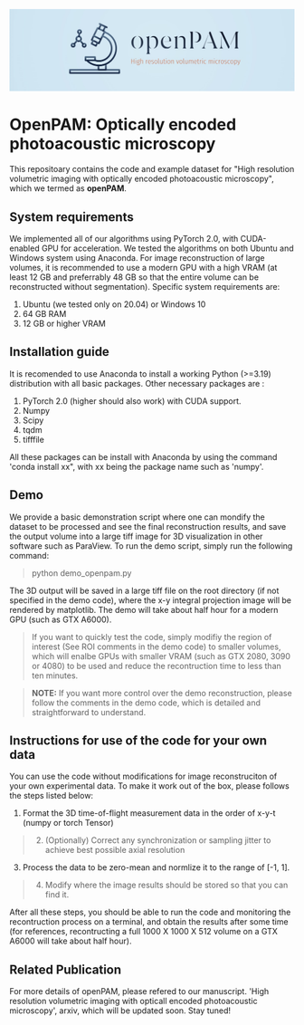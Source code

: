 ![logo](images/openPAM_logo.jpg)
# OpenPAM: Optically encoded photoacoustic microscopy

This repositoary contains the code and example dataset for "High resolution volumetric imaging with optically encoded photoacoustic microscopy", which we termed as **openPAM**. 


## System requirements

We implemented all of our algorithms using PyTorch 2.0, with CUDA-enabled GPU for acceleration. We tested the algorithms on both Ubuntu and Windows system using Anaconda. For image reconstruction of large volumes, it is recommended to use a modern GPU with a high VRAM (at least 12 GB and preferrably 48 GB so that the entire volume can be reconstructed without segmentation). Specific system requirements are:

 1. Ubuntu (we tested only on 20.04) or Windows 10
 2. 64 GB RAM
 3. 12 GB or higher VRAM

## Installation guide

It is recomended to use Anaconda to install a working Python (>=3.19) distribution with all basic packages. Other necessary packages are :

 1. PyTorch 2.0 (higher should also work) with CUDA support.
 2. Numpy
 3. Scipy
 4. tqdm
 5. tifffile

All these packages can be install with Anaconda by using the command 'conda install xx", with xx being the package name such as 'numpy'.

## Demo

We provide a basic demonstration script where one can mondify the dataset to be processed and see the final reconstruction results, and save the output volume into a large tiff image for 3D visualization in other software such as ParaView.
To run the demo script, simply run the following command:
> python demo_openpam.py

The 3D output will be saved in a large tiff file on the root directory (if not specified in the demo code), where the x-y integral projection image will be rendered by matplotlib. The demo will take about half hour for a modern GPU (such as GTX A6000). 
> If you want to quickly test the code, simply modifiy the region of interest (See ROI comments in the demo code) to smaller volumes, which will enalbe GPUs with smaller VRAM (such as GTX 2080, 3090 or 4080) to be used and reduce the recontruction time to less than ten minutes.

> **NOTE:**  If you want more control over the demo reconstruction, please follow the comments in the demo code, which is detailed and straightforward to understand.

## Instructions for use of the code for your own data

You can use the code without modifications for image reconstruciton of your own experimental data. To make it work out of the box, please follows the steps listed below:

 1. Format the 3D time-of-flight measurement data in the order of x-y-t (numpy or torch Tensor)
 >2. (Optionally) Correct any synchronization or sampling jitter to achieve best possible axial resolution
 3.  Process the data to be zero-mean and normlize it to the range of [-1, 1].
 >4. Modify where the image results should be stored so that you can find it.
 
 After all these steps, you should be able to run the code and monitoring the recontruction process on a terminal, and obtain the results after some time (for references, recontructing a full 1000 X 1000 X 512 volume on a GTX A6000 will take about half hour).

## Related Publication

For more details of openPAM, please refered to our manuscript. 'High resolution volumetric imaging with opticall encoded photoacoustic microscopy', arxiv, which will be updated soon.
Stay tuned!


